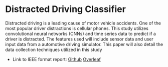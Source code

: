 # Distracted Driving Classifier

Distracted driving is a leading cause of motor vehicle
accidents. One of the most popular driver distractions is cellular
phones. This study utilizes convolutional neural networks (CNNs)
and time series data to predict if a driver is distracted. The
features used will include sensor data and user input data from
a automotive driving simulator. This paper will also detail the
data collection techniques utilized in this study

- Link to IEEE format report: [Github](https://github.com/tarizzo/distracted_driving/tree/master/report/report.pdf) [Overleaf](https://www.overleaf.com/read/xngvbrnxfxvr
)
